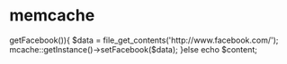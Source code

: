 memcache
========

<?php

  include 'mcache.php';
  
  if(!$content = mcache::getInstance()->getFacebook()){
  
    $data = file_get_contents('http://www.facebook.com/');
    
    mcache::getInstance()->setFacebook($data);
    
  }else echo $content;
